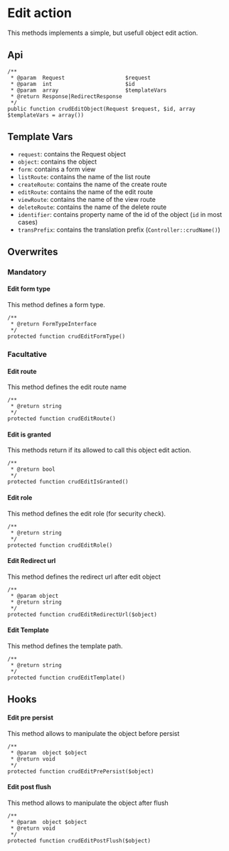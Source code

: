 # Edit action

This methods implements a simple, but usefull object edit action.

## Api

```{.php}
/**
 * @param  Request                   $request
 * @param  int                       $id
 * @param  array                     $templateVars
 * @return Response|RedirectResponse
 */
public function crudEditObject(Request $request, $id, array $templateVars = array())
```

## Template Vars

 * `request`: contains the Request object
 * `object`: contains the object
 * `form`: contains a form view
 * `listRoute`: contains the name of the list route
 * `createRoute`: contains the name of the create route
 * `editRoute`: contains the name of the edit route
 * `viewRoute`: contains the name of the view route
 * `deleteRoute`: contains the name of the delete route
 * `identifier`: contains property name of the id of the object (`id` in most cases)
 * `transPrefix`: contains the translation prefix (`Controller::crudName()`)

## Overwrites

### Mandatory

#### Edit form type

This method defines a form type.

```{.php}
/**
 * @return FormTypeInterface
 */
protected function crudEditFormType()
```

### Facultative

#### Edit route

This method defines the edit route name

```{.php}
/**
 * @return string
 */
protected function crudEditRoute()
```

#### Edit is granted

This methods return if its allowed to call this object edit action.

```{.php}
/**
 * @return bool
 */
protected function crudEditIsGranted()
```

#### Edit role

This method defines the edit role (for security check).

```{.php}
/**
 * @return string
 */
protected function crudEditRole()
```

#### Edit Redirect url

This method defines the redirect url after edit object

```{.php}
/**
 * @param object
 * @return string
 */
protected function crudEditRedirectUrl($object)
```

#### Edit Template

This method defines the template path.

```{.php}
/**
 * @return string
 */
protected function crudEditTemplate()
```

## Hooks

#### Edit pre persist

This method allows to manipulate the object before persist

```{.php}
/**
 * @param  object $object
 * @return void
 */
protected function crudEditPrePersist($object)
```

#### Edit post flush

This method allows to manipulate the object after flush

```{.php}
/**
 * @param  object $object
 * @return void
 */
protected function crudEditPostFlush($object)
```